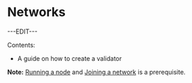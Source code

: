 ﻿---
sidebar_position: 4
---

# Networks

---EDIT---

Contents:

- A guide on how to create a validator

**Note:** [Running a node](run-a-node) and [Joining a network](networks/join-buenavista) is a prerequisite.